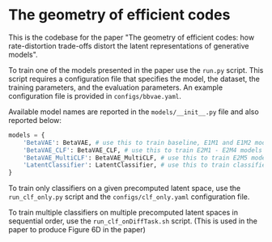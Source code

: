 # The geometry of efficient codes

This is the codebase for the paper "The geometry of efficient codes: how rate-distortion trade-offs distort the latent representations of generative models".

To train one of the models presented in the paper use the `run.py` script. This script requires a configuration file that specifies the model, the dataset, the training parameters, and the evaluation parameters. An example configuration file is provided in `configs/bbvae.yaml`.

Available model names are reported in the `models/__init__.py` file and also reported below:

```python
models = {
    'BetaVAE': BetaVAE, # use this to train baseline, E1M1 and E1M2 models
    'BetaVAE_CLF': BetaVAE_CLF, # use this to train E2M1 - E2M4 models
    'BetaVAE_MultiCLF': BetaVAE_MultiCLF, # use this to train E2M5 model
    'LatentClassifier': LatentClassifier, # use this to train classifiers on precomputed latent spaces 
}
```

To train only classifiers on a given precomputed latent space, use the `run_clf_only.py` script and the `configs/clf_only.yaml` configuration file.

To train multiple classifiers on multiple precomputed latent spaces in sequential order, use the `run_clf_onDiffTask.sh` script. (This is used in the paper to produce Figure 6D in the paper)

